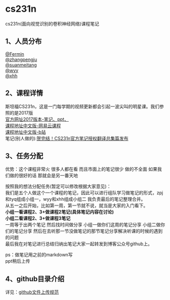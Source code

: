 # cs231n
cs231n(面向视觉识别的卷积神经网络)课程笔记

## 1、人员分布
[@Fermin]()  
[@zhangpengju](https://github.com/zharthur)  
[@suanmeitang](https://github.com/suanmeitang1)  
[@wyy](https://github.com/WYY1996)  
[@xhh](https://github.com/tjp-xhh)  

## 2、课程详情
斯坦福CS231n，这是一门每学期的视频更新都会引起一波尖叫的明星课。我们参照的是2017版  
[官方网址2017版本-笔记、ppt、](http://cs231n.stanford.edu/2017/syllabus)  
[课程地址中文版-网易云课程](https://study.163.com/note/noteIndex.htm?id=1004697005&type=0)  
[课程地址中文版-b站](https://space.bilibili.com/216720985/channel/detail?cid=32406)  
笔记(别人做的):[贺完结！CS231n官方笔记授权翻译总集篇发布](https://zhuanlan.zhihu.com/p/21930884)

## 3、任务分配
优势：这个课程非常火 很多人都在看 而且市面上的笔记很少 做的不全面 如果我们做的很好的话 那就会是另一番天地

按照我的想法分配任务(暂定可以修改根据大家意见)：  
我们是五个人做这个一个课程的笔记，因此可以进行组队学习做笔记的形式，zpj和tyq组成小组一，wyy和xhh组成小组二 我负责最后的笔记整理合并。  
从五一之后开始，比如第一周，第一节就不说，就当是大家的入门看下。  
**小组一看课程2、3+做课程2笔记(具体笔记内容在讨论)**  
**小组二看课程2、3+做课程3笔记**  
一周等于出两个笔记 然后找时间做分享 小组一做你们这周的笔记分享
小组二做你们的笔记分享 然后在去听那一节没做笔记的那节笔记分享解决听课的时候的遇到的问题  
最后我在对笔记进行总结归纳出笔记大家一起转发到博客公众号github上。

ps：做笔记用之前的markdown写  
ppt稍后上传

## 4、github目录介绍
详见：[github文件上传规范](https://github.com/aimi-cn/git_md_learning/blob/master/git_learning/github%E6%96%87%E4%BB%B6%E4%B8%8A%E4%BC%A0%E8%A7%84%E8%8C%8319046.md)
